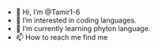 - 👋 Hi, I’m @Tamir1-6
- 👀 I’m interested in coding languages.
- 🌱 I’m currently learning phyton language.
- 📫 How to reach me find me
